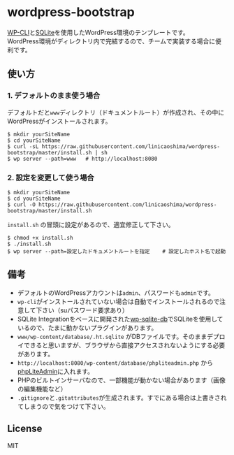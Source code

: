 # wordpress-bootstrap

[WP-CLI](http://wp-cli.org/)と[SQLite](http://www.dbonline.jp/sqlite/)を使用したWordPress環境のテンプレートです。  
WordPress環境がディレクトリ内で完結するので、チームで実装する場合に便利です。

## 使い方

### 1. デフォルトのまま使う場合

デフォルトだと`www`ディレクトリ（ドキュメントルート）が作成され、その中にWordPressがインストールされます。

```
$ mkdir yourSiteName
$ cd yourSiteName
$ curl -sL https://raw.githubusercontent.com/linicaoshima/wordpress-bootstrap/master/install.sh | sh
$ wp server --path=www   # http://localhost:8080
```


### 2. 設定を変更して使う場合

```
$ mkdir yourSiteName
$ cd yourSiteName
$ curl -O https://raw.githubusercontent.com/linicaoshima/wordpress-bootstrap/master/install.sh
```

`install.sh` の冒頭に設定があるので、適宜修正して下さい。

```
$ chmod +x install.sh
$ ./install.sh
$ wp server --path=設定したドキュメントルートを指定    # 設定したホスト名で起動
```


## 備考

- デフォルトのWordPressアカウントは`admin`、パスワードも`admin`です。
- `wp-cli`がインストールされていない場合は自動でインストールされるので注意して下さい（suパスワード要求あり）
- SQLite Integrationをベースに開発された[wp-sqlite-db](https://github.com/aaemnnosttv/wp-sqlite-db)でSQLiteを使用しているので、たまに動かないプラグインがあります。
- `www/wp-content/database/.ht.sqlite` がDBファイルです。そのままデプロイできると思いますが、ブラウザから直接アクセスされないようにする必要があります。
- `http://localhost:8080/wp-content/database/phpliteadmin.php` から[phpLiteAdmin](https://code.google.com/p/phpliteadmin/)に入れます。
- PHPのビルトインサーバなので、一部機能が動かない場合があります（画像の編集機能など）
- `.gitignore`と`.gitattributes`が生成されます。すでにある場合は上書きされてしまうので気をつけて下さい。


## License

MIT
